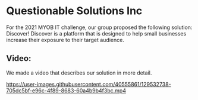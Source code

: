 # Questionable Solutions Inc
For the 2021 MYOB IT challenge, our group proposed the following solution: Discover! Discover is a platform that is designed to help small businesses increase their exposure to their target audience. 

## Video:
We made a video that describes our solution in more detail.

https://user-images.githubusercontent.com/40555861/129532738-705dc5bf-e96c-4f89-8683-60a4b9b4f3bc.mp4
